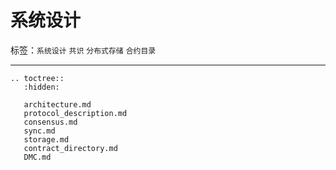 # 系统设计

标签：``系统设计`` ``共识`` ``分布式存储`` ``合约目录``


----------

```eval_rst
.. toctree::
   :hidden:

   architecture.md
   protocol_description.md
   consensus.md
   sync.md
   storage.md
   contract_directory.md
   DMC.md
```